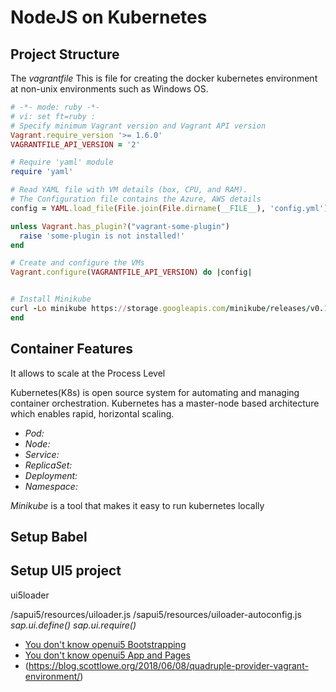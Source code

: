 # NodeJS on Kubernetes

## Project Structure

The _vagrantfile_ This is file for creating the docker kubernetes environment at non-unix environments such as Windows OS.

```ruby
# -*- mode: ruby -*-
# vi: set ft=ruby :
# Specify minimum Vagrant version and Vagrant API version
Vagrant.require_version '>= 1.6.0'
VAGRANTFILE_API_VERSION = '2'

# Require 'yaml' module
require 'yaml'

# Read YAML file with VM details (box, CPU, and RAM).
# The Configuration file contains the Azure, AWS details
config = YAML.load_file(File.join(File.dirname(__FILE__), 'config.yml'))

unless Vagrant.has_plugin?("vagrant-some-plugin")
  raise 'some-plugin is not installed!'
end

# Create and configure the VMs
Vagrant.configure(VAGRANTFILE_API_VERSION) do |config|


# Install Minikube
curl -Lo minikube https://storage.googleapis.com/minikube/releases/v0.12.2/minikube-linux-amd64 && chmod +x minikube && sudo mv minikube /usr/local/bin/
end
```

## Container Features

It allows to scale at the Process Level

Kubernetes(K8s) is open source system for automating and managing container orchestration. Kubernetes has a master-node based architecture which enables rapid, horizontal scaling.

*   _Pod:_
*   _Node:_
*   _Service:_
*   _ReplicaSet:_
*   _Deployment:_
*   _Namespace:_

_Minikube_ is a tool that makes it easy to run kubernetes locally

## Setup Babel



## Setup UI5 project
ui5loader

/sapui5/resources/uiloader.js
/sapui5/resources/uiloader-autoconfig.js
_sap.ui.define()_
_sap.ui.require()_

*   [You don't know openui5 Bootstrapping](https://blogs.sap.com/2017/12/27/you-dont-know-openui5-bootstrapping/)
* [You don't know openui5 App and Pages ](https://blogs.sap.com/2018/01/01/you-dont-know-openui5-app-and-pages/)
* (https://blog.scottlowe.org/2018/06/08/quadruple-provider-vagrant-environment/)
